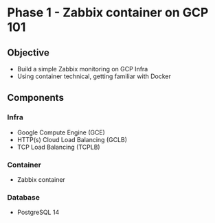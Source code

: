 # Phase 1 - Zabbix container on GCP 101

## Objective
* Build a simple Zabbix monitoring on GCP Infra
* Using container technical, getting familiar with Docker 

## Components

### Infra
* Google Compute Engine (GCE)
* HTTP(s) Cloud Load Balancing (GCLB)
* TCP Load Balancing (TCPLB)

### Container
* Zabbix container

### Database
* PostgreSQL 14